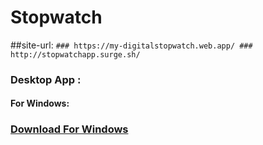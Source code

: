 # Stopwatch

  ##site-url: 
      `### https://my-digitalstopwatch.web.app/
      ### http://stopwatchapp.surge.sh/`
### Desktop App :
 #### For Windows:
### [Download For Windows](https://drive.google.com/drive/folders/11tGSpdU_mmRBr7ipjJyyWI2ICAkaMZLQ?usp=sharing)
